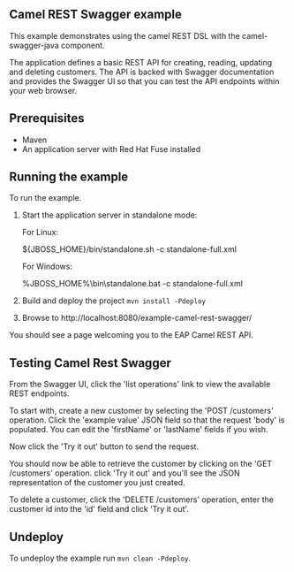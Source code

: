 Camel REST Swagger example
--------------------------

This example demonstrates using the camel REST DSL with the camel-swagger-java component.

The application defines a basic REST API for creating, reading, updating and deleting customers. The API is backed with Swagger documentation and provides the Swagger UI so that you can test the API endpoints within your web browser.

Prerequisites
-------------

* Maven
* An application server with Red Hat Fuse installed

Running the example
-------------------

To run the example.

1. Start the application server in standalone mode:

    For Linux:

    ${JBOSS_HOME}/bin/standalone.sh -c standalone-full.xml

    For Windows:

    %JBOSS_HOME%\bin\standalone.bat -c standalone-full.xml

2. Build and deploy the project `mvn install -Pdeploy`

3. Browse to http://localhost:8080/example-camel-rest-swagger/

You should see a page welcoming you to the EAP Camel REST API.

Testing Camel Rest Swagger
--------------------------

From the Swagger UI, click the 'list operations' link to view the available REST endpoints.

To start with, create a new customer by selecting the 'POST /customers' operation. Click the 'example value' JSON field so that the request 'body' is populated. You can edit the 'firstName' or 'lastName' fields if you wish.

Now click the 'Try it out' button to send the request.

You should now be able to retrieve the customer by clicking on the 'GET /customers' operation. click 'Try it out' and you'll see the JSON representation of the customer you just created.

To delete a customer, click the 'DELETE /customers' operation, enter the customer id into the 'id' field and click 'Try it out'.

Undeploy
--------

To undeploy the example run `mvn clean -Pdeploy`.

